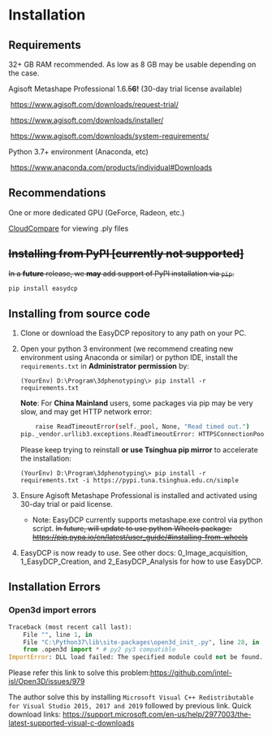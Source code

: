 # Installation

## Requirements

32+ GB RAM recommended. As low as 8 GB may be usable depending on the case.

Agisoft Metashape Professional 1.6.~~5~~**6!** (30-day trial license available)

​	https://www.agisoft.com/downloads/request-trial/

​	https://www.agisoft.com/downloads/installer/

​	https://www.agisoft.com/downloads/system-requirements/

Python 3.7+ environment (Anaconda, etc)

​	https://www.anaconda.com/products/individual#Downloads

## Recommendations

One or more dedicated GPU (GeForce, Radeon, etc.)

[CloudCompare](http://www.danielgm.net/cc/release/) for viewing .ply files

## ~~Installing from PyPI [currently not supported]~~

~~In a **future** release, we **may** add support of PyPI installation via `pip`.~~

```bash
pip install easydcp
```

## Installing from source code

1. Clone or download the EasyDCP repository to any path on your PC.

2. Open your python 3 environment (we recommend creating new environment using Anaconda or similar) or python IDE, install the `requirements.txt` in **Administrator permission** by:

   `(YourEnv) D:\Program\3dphenotyping\> pip install -r requirements.txt`

   **Note**: For **China Mainland** users, some packages via pip may be very slow, and may get HTTP network error:

   ```bash
       raise ReadTimeoutError(self._pool, None, "Read timed out.")
   pip._vendor.urllib3.exceptions.ReadTimeoutError: HTTPSConnectionPool(port=443): Read timed out.
   ```

   Please keep trying to reinstall **or use Tsinghua pip mirror** to accelerate the installation:

   `(YourEnv) D:\Program\3dphenotyping\> pip install -r requirements.txt -i https://pypi.tuna.tsinghua.edu.cn/simple`  

3. Ensure Agisoft Metashape Professional is installed and activated using 30-day trial or paid license. 

   - Note: EasyDCP currently supports metashape.exe control via python script. ~~In future, will update to use python Wheels package: https://pip.pypa.io/en/latest/user_guide/#installing-from-wheels~~

4. EasyDCP is now ready to use. See other docs: 0_Image_acquisition, 1_EasyDCP_Creation, and 2_EasyDCP_Analysis for how to use EasyDCP.


## Installation Errors

### Open3d import errors

```python
Traceback (most recent call last):
	File "", line 1, in
	File "C:\Python37\lib\site-packages\open3d_init_.py", line 28, in
	from .open3d import * # py2 py3 compatible
ImportError: DLL load failed: The specified module could not be found.
```

Please refer this link to solve this problem:https://github.com/intel-isl/Open3D/issues/979

The author solve this by installing `Microsoft Visual C++ Redistributable for Visual Studio 2015, 2017 and 2019`  followed by previous link. Quick download links: https://support.microsoft.com/en-us/help/2977003/the-latest-supported-visual-c-downloads

